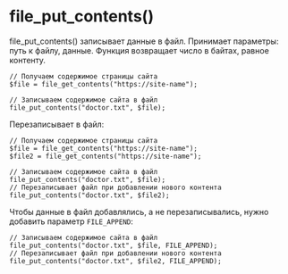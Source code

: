 # file_put_contents()
file_put_contents() записывает данные в файл. Принимает параметры: путь к файлу, данные. Функция возвращает число в байтах, равное контенту.

    // Получаем содержимое страницы сайта
    $file = file_get_contents("https://site-name");

    // Записываем содержимое сайта в файл
    file_put_contents("doctor.txt", $file);

Перезаписывает в файл:

    // Получаем содержимое страницы сайта
    $file = file_get_contents("https://site-name");
    $file2 = file_get_contents("https://site-name");

    // Записываем содержимое сайта в файл
    file_put_contents("doctor.txt", $file);
    // Перезаписывает файл при добавлении нового контента
    file_put_contents("doctor.txt", $file2);

Чтобы данные в файл добавлялись, а не перезаписывались, нужно добавить параметр `FILE_APPEND`:

    // Записываем содержимое сайта в файл
    file_put_contents("doctor.txt", $file, FILE_APPEND);
    // Перезаписывает файл при добавлении нового контента
    file_put_contents("doctor.txt", $file2, FILE_APPEND);
